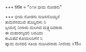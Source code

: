 +++
title = "೦೧೫ ಭೀಮ ನೋಡನು"

+++
ಭೀಮ ನೋಡನು ನುಡಿಸನೊಯ್ಯನೆ  
ತಾಮರಸಮುಖಿ ಹೊದ್ದಿದಳು ನಿ  
ಸ್ಸೀಮನೈ ನೀನಾರು ಮಲಗಿದ ಮತ್ರ್ಯರಿವರಾರು   
ಈ ಮಹಾರಣ್ಯದಲಿ ಬರವಿದು  
ಕಾಮಿತವೆ ಕೋಮಲರಿಗೆನೆ ನಿ  
ಷ್ಕಾಮ ಮನದಲಿ ಸತಿಯ ನುಡಿಸಿದನಾರು ನೀನೆಂದು     ॥15॥